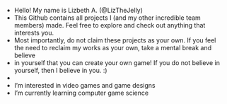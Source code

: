 - Hello! My name is Lizbeth A. (@LizTheJelly)
- This Github contains all projects I (and my other incredible team members) made. Feel free to explore and check out anything that interests you.
- Most importantly, do not claim these projects as your own. If you feel the need to reclaim my works as your own, take a mental break and believe
- in yourself that you can create your own game! If you do not believe in yourself, then I believe in you. :)
-
- I’m interested in video games and game designs
- I’m currently learning computer game science

<!---
LizTheJelly/LizTheJelly is a ✨ special ✨ repository because its `README.md` (this file) appears on your GitHub profile.
You can click the Preview link to take a look at your changes.
--->
